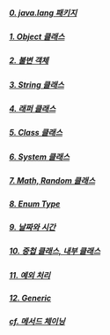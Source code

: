 ##### [0. java.lang 패키지](<0. java.lang 패키지.md>)
##### [1. Object 클래스](<1. Object 클래스.md>)
##### [2. 불변 객체](<2. 불변 객체.md>)
##### [3. String 클래스](<3. String 클래스.md>)
##### [4. 래퍼 클래스](<4. 래퍼 클래스.md>)
##### [5. Class 클래스](<5. Class 클래스.md>)
##### [6. System 클래스](<6. System 클래스.md>)
##### [7. Math, Random 클래스](<7. Math, Random 클래스.md>)
##### [8. Enum Type](<8. Enum Type.md>)
##### [9. 날짜와 시간](<9. 날짜와 시간.md>)
##### [10. 중첩 클래스, 내부 클래스](<10. 중첩 클래스, 내부 클래스.md>)
##### [11. 예외 처리](<11. 예외 처리.md>)
##### [12. Generic](<12. Generic.md>)


##### [cf. 메서드 체이닝](<cf. 메서드 체이닝.md>)
